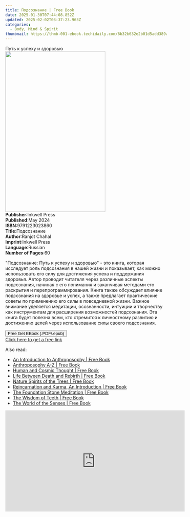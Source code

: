 ```yaml
---
title: Подсознание | Free Book
date: 2025-01-30T07:44:08.852Z
updated: 2025-02-02T03:37:23.963Z
categories:
  - Body, Mind & Spirit
thumbnail: https://thmb-001-ebook.techidaily.com/6b32b632e2b01d5add389a318af1d8ca0876f0bdb5c8eeaeeb8f4e8783fbf698.jpg
---
```

<main id="book-container">
  <div class="flex flex-col">
    <div class="book-brief flex-1 py-6 px-4 sm:p-6 md:py-10 md:px-8">
      <!-- brief-->
      <div class="book-brief-main">Путь к успеху и здоровью</div>
    </div>
    <div
      class="book-meta-info flex-1 grid gap-4 col-start-1 col-end-3 row-start-1 sm:mb-6 sm:grid-cols-4 lg:gap-6 lg:col-start-2 lg:row-end-6 lg:row-span-6 lg:mb-0"
    >
      <div
        class="book-meta-info-left place-content-center mt-4 p-4 text-sm leading-6 col-start-2 col-span-2 dark:text-slate-400"
      >
        <img
          class="w-full h-500 object-cover rounded-lg sm:h-255 sm:col-span-2 lg:col-span-full"
          src="https://img-001-ebook.techidaily.com/0aa9ce1655cd0684ba5d7446d7054f52c62be723825b93c7e7c926abbf32d6e4.jpg"
          alt=""
          width="312"
          height="500"
        />
      </div>
      <div
        class="book-meta-info-right mt-2 col-start-1 row-start-2 col-span-3 self-center"
      >
        <!-- meta data  -->
        <div class="flex flex-col px-4 md:px-8">
          <div class="flex-1">
            <strong>Publisher</strong>:<span class="px-2">Inkwell Press</span>
          </div>
          <div class="flex-1">
            <strong>Published</strong>:<span class="px-2">May 2024</span>
          </div>
          <div class="flex-1">
            <strong>ISBN</strong>:<span class="px-2">9791223023860</span>
          </div>
          <div class="flex-1">
            <strong>Title</strong>:<span class="px-2">Подсознание</span>
          </div>
          <div class="flex-1">
            <strong>Author</strong>:<span class="px-2">Ranjot Chahal</span>
          </div>
          <div class="flex-1">
            <strong>Imprint</strong>:<span class="px-2">Inkwell Press</span>
          </div>
          <div class="flex-1">
            <strong>Language</strong>:<span class="px-2">Russian</span>
          </div>
          <div class="flex-1">
            <strong>Number of Pages</strong>:<span class="px-2">60</span>
          </div>
        </div>
      </div>
    </div>
    <div class="book-description flex-1 py-6 px-4 sm:p-6 md:py-10 md:px-8">
      <div class="book-description-main">
        <div accordion-content="" id="description">
          <p>
            "Подсознание: Путь к успеху и здоровью" - это книга, которая
            исследует роль подсознания в нашей жизни и показывает, как можно
            использовать его силу для достижения успеха и поддержания здоровья.
            Автор проводит читателя через различные аспекты подсознания, начиная
            с его понимания и заканчивая методами его раскрытия и
            перепрограммирования. Книга также обсуждает влияние подсознания на
            здоровье и успех, а также предлагает практические советы по
            применению его силы в повседневной жизни. Важное внимание уделяется
            медитации, осознанности, интуиции и творчеству как инструментам для
            расширения возможностей подсознания. Эта книга будет полезна всем,
            кто стремится к личностному развитию и достижению целей через
            использование силы своего подсознания.
          </p>
        </div>
      </div>
    </div>
    <div class="book-excerpts flex-1 py-6 px-4 sm:p-6 md:py-10 md:px-8"></div>
    <div
      class="book-about-author flex-1 py-6 px-4 sm:p-6 md:py-10 md:px-8"
    ></div>
    <div class="book-free-get flex-1 py-6 px-4 sm:p-6 md:py-10 md:px-8">
      <button
        id="btn-free-get"
        class="bg-blue-500 hover:bg-blue-700 text-white font-bold py-2 px-4 rounded"
      >
        Free Get EBook (.PDF/.epub)
      </button>
      <div id="countdown-display" class="px-2 text-lg mt-2"></div>
      <a
        id="free-link"
        class="hidden bg-blue-500 hover:bg-blue-700 text-white font-bold py-2 px-4 rounded"
        href="https://www.ebooks.com/en-us/book/211360569/ebook/ranjot-chahal/"
        target="_blank"
        >Click here to get a free link</a
      >
    </div>
    <script>
      let countdownTime = 0;
      let countdownInterval = null;
      document
        .getElementById('btn-free-get')
        .addEventListener('click', startCountdown);
      function startCountdown() {
        countdownTime = new Date().getTime() + 60000 * 3;
        countdownInterval = setInterval(updateCountdown, 1000);
        document.getElementById('btn-free-get').disabled = true;
        document
          .getElementById('btn-free-get')
          .classList.add('bg-gray-500', 'cursor-not-allowed');
      }
      function updateCountdown() {
        let currentTime = new Date().getTime();
        let timeLeft = countdownTime - currentTime;
        let secondsLeft = Math.floor(timeLeft / 1000);
        document.getElementById('countdown-display').innerHTML =
          `Remaining time: ${secondsLeft} seconds.`;
        if (secondsLeft <= 0) {
          clearInterval(countdownInterval);
          document.getElementById('btn-free-get').classList.add('hidden');
          document.getElementById('free-link').classList.remove('hidden');
          document.getElementById('countdown-display').innerHTML = '';
        }
      }
    </script>
  </div>
</main>

<ins class="adsbygoogle"
      style="display:block"
      data-ad-client="ca-pub-7571918770474297"
      data-ad-slot="8358498916"
      data-ad-format="auto"
      data-full-width-responsive="true"></ins>
    

<span class="atpl-alsoreadstyle">Also read:</span>
<div><ul>
<li><a href="https://novels-ebooks.techidaily.com/210932970-9781855842700-an-introduction-to-anthroposophy/"><u>An Introduction to Anthroposophy | Free Book</u></a></li>
<li><a href="https://novels-ebooks.techidaily.com/210932974-9781855843479-anthroposophy-a-z/"><u>Anthroposophy A-Z | Free Book</u></a></li>
<li><a href="https://novels-ebooks.techidaily.com/210932961-9781855844698-human-and-cosmic-thought/"><u>Human and Cosmic Thought | Free Book</u></a></li>
<li><a href="https://novels-ebooks.techidaily.com/210932972-9781855844568-life-between-death-and-rebirth/"><u>Life Between Death and Rebirth | Free Book</u></a></li>
<li><a href="https://novels-ebooks.techidaily.com/210932969-9781912992126-nature-spirits-of-the-trees/"><u>Nature Spirits of the Trees | Free Book</u></a></li>
<li><a href="https://novels-ebooks.techidaily.com/210932959-9781912992393-reincarnation-and-karma-an-introduction/"><u>Reincarnation and Karma, An Introduction | Free Book</u></a></li>
<li><a href="https://novels-ebooks.techidaily.com/210932965-9781855843240-the-foundation-stone-meditation/"><u>The Foundation Stone Meditation | Free Book</u></a></li>
<li><a href="https://novels-ebooks.techidaily.com/210932966-9781912230709-the-wisdom-of-teeth/"><u>The Wisdom of Teeth | Free Book</u></a></li>
<li><a href="https://novels-ebooks.techidaily.com/210932967-9781855844452-the-world-of-the-senses/"><u>The World of the Senses | Free Book</u></a></li>
</ul></div>

<!-- affiliate ads begin -->
<iframe width="560" height="315" src="https://www.youtube.com/embed/Lp78eFEGwVU?si=-4orJBLvJJrggCJ2" title="YouTube video player" frameborder="0" allow="accelerometer; autoplay; clipboard-write; encrypted-media; gyroscope; picture-in-picture; web-share" referrerpolicy="strict-origin-when-cross-origin" allowfullscreen></iframe>
<!-- affiliate ads end -->

